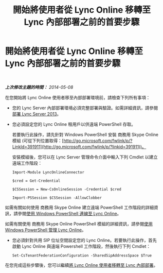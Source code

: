 ﻿---
title: 開始將使用者從 Lync Online 移轉至 Lync 內部部署之前的首要步驟
TOCTitle: 開始將使用者從 Lync Online 移轉至 Lync 內部部署之前的首要步驟
ms:assetid: 98245b04-ded4-4186-8da3-ba1c554b5c39
ms:mtpsurl: https://technet.microsoft.com/zh-tw/library/Dn689118(v=OCS.15)
ms:contentKeyID: 62247315
ms.date: 08/10/2015
mtps_version: v=OCS.15
ms.translationtype: HT
---

# 開始將使用者從 Lync Online 移轉至 Lync 內部部署之前的首要步驟

 

_**上次修改主題的時間：** 2014-05-08_

在您開始將 Lync Online 使用者移至內部部署環境前，請檢查下列所有事項：

  - 您的 Lync Server 內部部署環境必須完整部署與驗證。如需詳細資訊，請參閱[部署 Lync Server 2013](lync-server-2013-deploying-lync-server.md)。

  - 您必須設定您的 Lync Online 租用戶以供遠端 PowerShell 存取。
    
    若要執行此操作，請先針對 Windows PowerShell 安裝 商務用 Skype Online 模組 (可從下列位置取得：[http://go.microsoft.com/fwlink/p/?LinkId=391911](http://go.microsoft.com/fwlink/p/?linkid=391911))。
    
    安裝模組後，您可以在 Lync Server 管理命令介面中輸入下列 Cmdlet 以建立遠端工作階段：
    
      ```
      Import-Module LyncOnlineConnector
      ```    
      ```
      $cred = Get-Credential
      ```    
      ```
      $CSSession = New-CsOnlineSession -Credential $cred
      ```    
      ```
      Import-PSSession $CSSession -AllowClobber
      ```
    
  如需有關如何使用 商務用 Skype Online 建立遠端 PowerShell 工作階段的詳細資訊，請參閱[使用 Windows PowerShell 連線至 Lync Online](https://docs.microsoft.com/en-us/SkypeForBusiness/set-up-your-computer-for-windows-powershell/set-up-your-computer-for-windows-powershell)。
  
  如需有關使用 商務用 Skype Online PowerShell 模組的詳細資訊，請參閱[使用 Windows PowerShell 管理 Lync Online](https://docs.microsoft.com/en-us/SkypeForBusiness/set-up-your-computer-for-windows-powershell/set-up-your-computer-for-windows-powershell)。

  - 您必須針對共用 SIP 位址空間設定您的 Lync Online。若要執行此操作，首先啟動 Lync Online 與遠端 Powershell 工作階段，然後執行下列 Cmdlet：
    
        Set-CsTenantFederationConfiguration -SharedSipAddressSpace $True

在您完成這些步驟後，您可以繼續[將 Lync Online 使用者移轉至 Lync 內部部署](lync-server-2013-migrating-lync-online-users-to-lync-on-premises.md)。

